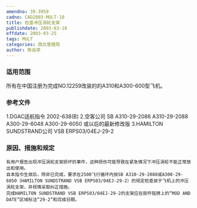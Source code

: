 ```yaml
---
amendno: 39-3959
cadno: CAD2003-MULT-10
title: 检查冲压涡轮支架
publishdate: 2003-03-18
effdate: 2003-03-25
tags: MULT
categories: 西北管理局
author: 陈岳亭
---
```


### 适用范围 
所有在中国注册为完成NO.12259改装的的A310和A300-600型飞机。

### 参考文件
1.DGAC适航指令 2002-638(B) 
    2.空客公司 SB A310-29-2086  A310-29-2088 A300-29-6048 A300-29-6050 
或以后的最新修改版
    3.HAMILTON SUNDSTRAND公司 VSB ERPS03/04EJ-29-2 


### 原因、措施和规定 
    有用户报告出现冲压涡轮支架损坏的事件，这种损伤可能导致在紧急情况下冲压涡轮不能正常放出和使用。 
    自本指令生效后，除非已完成，要求在2500飞行循环内按SB A310-29-2088或A300-29-6050（HAMILTON SUNDSTRAND VSB ERPS03/04EJ-29-2）的规定检查装于飞机上的冲压涡轮支架，并视情采取纠正措施。 
    完成HAMILTON SUNDSTRAND VSB ERPS03/04EJ-29-2的支架应在部件铭牌上的“MOD AND DATE”区域标注“29-2”和完成日期。
       
